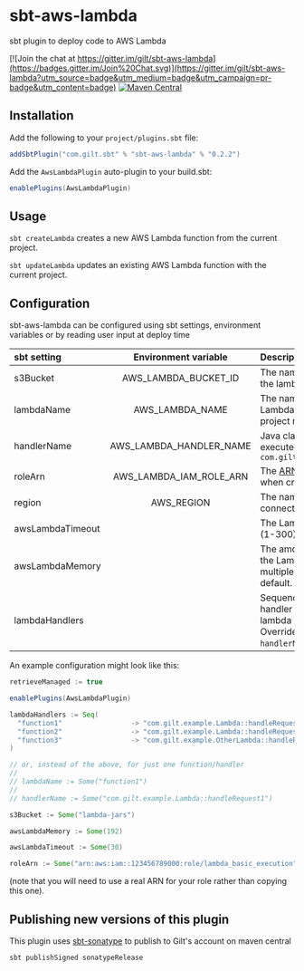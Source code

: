 # sbt-aws-lambda

sbt plugin to deploy code to AWS Lambda

[![Join the chat at https://gitter.im/gilt/sbt-aws-lambda](https://badges.gitter.im/Join%20Chat.svg)](https://gitter.im/gilt/sbt-aws-lambda?utm_source=badge&utm_medium=badge&utm_campaign=pr-badge&utm_content=badge)  [![Maven Central](https://maven-badges.herokuapp.com/maven-central/com.gilt.sbt/sbt-aws-lambda/badge.svg?style=plastic)](https://maven-badges.herokuapp.com/maven-central/com.gilt.sbt/sbt-aws-lambda)


Installation
------------

Add the following to your `project/plugins.sbt` file:

```scala
addSbtPlugin("com.gilt.sbt" % "sbt-aws-lambda" % "0.2.2")
```

Add the `AwsLambdaPlugin` auto-plugin to your build.sbt:

```scala
enablePlugins(AwsLambdaPlugin)
```



Usage
-------------
`sbt createLambda` creates a new AWS Lambda function from the current project.

`sbt updateLambda` updates an existing AWS Lambda function with the current project.


Configuration
-------------

sbt-aws-lambda can be configured using sbt settings, environment variables or by reading user input at deploy time

| sbt setting   |      Environment variable      |  Description |
|:----------|:-------------:|:------|
| s3Bucket |  AWS_LAMBDA_BUCKET_ID | The name of an S3 bucket where the lambda code will be stored |
| lambdaName |    AWS_LAMBDA_NAME   |   The name to use for this AWS Lambda function. Defaults to the project name |
| handlerName | AWS_LAMBDA_HANDLER_NAME |    Java class name and method to be executed, e.g. `com.gilt.example.Lambda::myMethod` |
| roleArn | AWS_LAMBDA_IAM_ROLE_ARN |The [ARN](http://docs.aws.amazon.com/general/latest/gr/aws-arns-and-namespaces.html "AWS ARN documentation") of an [IAM](https://aws.amazon.com/iam/ "AWS IAM documentation") role to use when creating a new Lambda |
| region |  AWS_REGION | The name of the AWS region to connect to. Defaults to `us-east-1` |
| awsLambdaTimeout |            | The Lambda timeout in seconds (1-300). Defaults to AWS default. |
| awsLambdaMemory |             | The amount of memory in MB for the Lambda function (128-1536, multiple of 64). Defaults to AWS default. |
| lambdaHandlers |              | Sequence of Lambda names to handler functions (for multiple lambda methods per project). Overrides `lambdaName` and `handlerName` if present. | 

An example configuration might look like this:


```scala
retrieveManaged := true

enablePlugins(AwsLambdaPlugin)

lambdaHandlers := Seq(
  "function1"                 -> "com.gilt.example.Lambda::handleRequest1",
  "function2"                 -> "com.gilt.example.Lambda::handleRequest2",
  "function3"                 -> "com.gilt.example.OtherLambda::handleRequest3"
)

// or, instead of the above, for just one function/handler
//
// lambdaName := Some("function1")
//
// handlerName := Some("com.gilt.example.Lambda::handleRequest1")

s3Bucket := Some("lambda-jars")

awsLambdaMemory := Some(192)

awsLambdaTimeout := Some(30)

roleArn := Some("arn:aws:iam::123456789000:role/lambda_basic_execution")

```
(note that you will need to use a real ARN for your role rather than copying this one).


Publishing new versions of this plugin
--------------------------------------

This plugin uses [sbt-sonatype](https://github.com/xerial/sbt-sonatype) to publish to Gilt's account on maven central

```
sbt publishSigned sonatypeRelease
```
